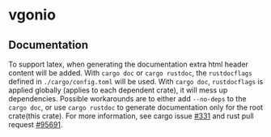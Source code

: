 # vgonio


## Documentation

To support latex, when generating the documentation extra html header content will be added. With `cargo doc` or 
`cargo rustdoc`, the `rustdocflags` defined in `./cargo/config.toml` will be used. With `cargo doc`, `rustdocflags` is
applied globally (applies to each dependent crate), it will mess up dependencies. Possible workarounds are to either add
`--no-deps` to the `cargo doc`, or use `cargo rustdoc` to generate documentation only for the root crate(this crate). 
For more information, see cargo issue [#331](https://github.com/rust-lang/cargo/issues/331)
and rust pull request [#95691](https://github.com/rust-lang/rust/pull/95691).